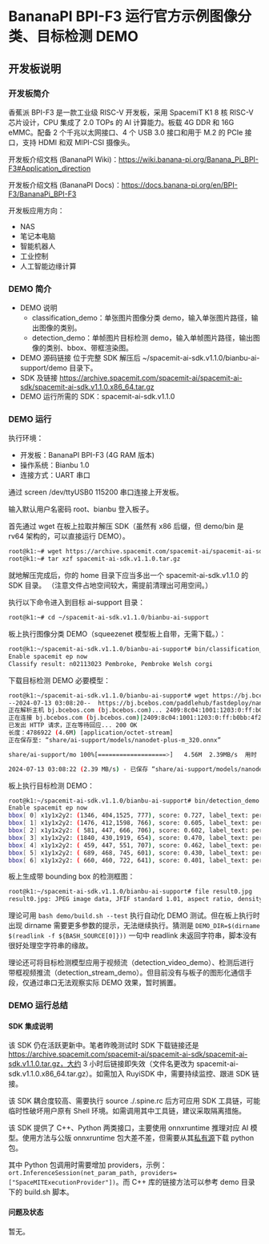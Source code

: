 # BananaPI BPI-F3 运行官方示例图像分类、目标检测 DEMO

## 开发板说明

### 开发板简介

香蕉派 BPI-F3 是一款工业级 RISC-V 开发板，采用 SpacemiT K1 8 核 RISC-V 芯片设计，CPU 集成了 2.0 TOPs 的 AI 计算能力。板载 4G DDR 和 16G eMMC。配备 2 个千兆以太网接口、4 个 USB 3.0 接口和用于 M.2 的 PCIe 接口，支持 HDMI 和双 MIPI-CSI 摄像头。

开发板介绍文档 (BananaPI Wiki)：https://wiki.banana-pi.org/Banana_Pi_BPI-F3#Application_direction

开发板介绍文档 (BananaPI Docs)：https://docs.banana-pi.org/en/BPI-F3/BananaPi_BPI-F3

开发板应用方向：
- NAS
- 笔记本电脑
- 智能机器人
- 工业控制
- 人工智能边缘计算

### DEMO 简介

* DEMO 说明
  - classification_demo：单张图片图像分类 demo，输入单张图片路径，输出图像的类别。
  - detection_demo：单帧图片目标检测 demo，输入单帧图片路径，输出图像的类别、bbox、带框渲染图。
* DEMO 源码链接
  位于完整 SDK 解压后 ~/spacemit-ai-sdk.v1.1.0/bianbu-ai-support/demo 目录下。
* SDK 及链接
  https://archive.spacemit.com/spacemit-ai/spacemit-ai-sdk/spacemit-ai-sdk.v1.1.0.x86_64.tar.gz
* DEMO 运行所需的 SDK：spacemit-ai-sdk.v1.1.0

### DEMO 运行

执行环境：
- 开发板：BananaPI BPI-F3 (4G RAM 版本)
- 操作系统：Bianbu 1.0
- 连接方式：UART 串口

通过 screen /dev/ttyUSB0 115200 串口连接上开发板。

输入默认用户名密码 root、bianbu 登入板子。

首先通过 wget 在板上拉取并解压 SDK（虽然有 x86 后缀，但 demo/bin 是 rv64 架构的，可以直接运行 DEMO）。

```sh
root@k1:~# wget https://archive.spacemit.com/spacemit-ai/spacemit-ai-sdk/spacemit-ai-sdk.v1.1.0.x86_64.tar.gz --no-check-certificate
root@k1:~# tar xzf spacemit-ai-sdk.v1.1.0.tar.gz
```

就地解压完成后，你的 home 目录下应当多出一个 spacemit-ai-sdk.v1.1.0 的 SDK 目录。 （注意文件占地空间较大，需提前清理出可用空间。）

执行以下命令进入到目标 ai-support 目录：

```sh
root@k1:~# cd ~/spacemit-ai-sdk.v1.1.0/bianbu-ai-support
```

板上执行图像分类 DEMO（squeezenet 模型板上自带，无需下载。）：

```sh
root@k1:~/spacemit-ai-sdk.v1.1.0/bianbu-ai-support# bin/classification_demo /usr/share/ai-support/models/squeezenet1.1-7.onnx /usr/share/ai-support/models/synset.txt /usr/share/ai-support/imgs/dog.jpg
Enable spacemit ep now
Classify result: n02113023 Pembroke, Pembroke Welsh corgi
```

下载目标检测 DEMO 必要模型：

```sh
root@k1:~/spacemit-ai-sdk.v1.1.0/bianbu-ai-support# wget https://bj.bcebos.com/paddlehub/fastdeploy/nanodet-plus-m_320.onnx -O share/ai-support/models/nanodet-plus-m_320.onnx
--2024-07-13 03:08:20--  https://bj.bcebos.com/paddlehub/fastdeploy/nanodet-plus-m_320.onnxstdeploy/nanodet-plus-m_320.onnx -O share/ai-support/models/nanodet-plus-m_320.onnx
正在解析主机 bj.bcebos.com (bj.bcebos.com)... 2409:8c04:1001:1203:0:ff:b0bb:4f27, 103.211.222.98
正在连接 bj.bcebos.com (bj.bcebos.com)|2409:8c04:1001:1203:0:ff:b0bb:4f27|:443... 已连接。
已发出 HTTP 请求，正在等待回应... 200 OK
长度：4786922 (4.6M) [application/octet-stream]
正在保存至: “share/ai-support/models/nanodet-plus-m_320.onnx”

share/ai-support/mo 100%[===================>]   4.56M  2.39MB/s  用时 1.9s    

2024-07-13 03:08:22 (2.39 MB/s) - 已保存 “share/ai-support/models/nanodet-plus-m_320.onnx” [4786922/4786922])
```

板上执行目标检测 DEMO：

```sh
root@k1:~/spacemit-ai-sdk.v1.1.0/bianbu-ai-support# bin/detection_demo share/ai-support/models/nanodet-plus-m_320.onnx share/ai-support/models/coco.txt share/ai-support/imgs/person.jpg result0.jpg
Enable spacemit ep now
bbox[ 0] x1y1x2y2: (1346, 404,1525, 777), score: 0.727, label_text: person
bbox[ 1] x1y1x2y2: (1476, 412,1598, 766), score: 0.605, label_text: person
bbox[ 2] x1y1x2y2: ( 581, 447, 666, 706), score: 0.602, label_text: person
bbox[ 3] x1y1x2y2: (1840, 430,1919, 654), score: 0.470, label_text: person
bbox[ 4] x1y1x2y2: ( 459, 447, 551, 707), score: 0.462, label_text: person
bbox[ 5] x1y1x2y2: ( 689, 468, 745, 601), score: 0.430, label_text: person
bbox[ 6] x1y1x2y2: ( 660, 460, 722, 641), score: 0.401, label_text: person
```

板上生成带 bounding box 的检测框图：

```sh
root@k1:~/spacemit-ai-sdk.v1.1.0/bianbu-ai-support# file result0.jpg 
result0.jpg: JPEG image data, JFIF standard 1.01, aspect ratio, density 1x1, segment length 16, baseline, precision 8, 1920x1080, components 3
```

理论可用 ```bash demo/build.sh --test``` 执行自动化 DEMO 测试。但在板上执行时出现 dirname 需要更多参数的提示，无法继续执行。猜测是 ```DEMO_DIR=$(dirname $(readlink -f ${BASH_SOURCE[0]}))``` 一句中 readlink 未返回字符串，脚本没有很好处理空字符串的缘故。

理论还可将目标检测模型应用于视频流（detection_video_demo）、检测后进行带框视频推流（detection_stream_demo）。但目前没有与板子的图形化通信手段，仅通过串口无法观察实际 DEMO 效果，暂时搁置。

### DEMO 运行总结

#### SDK 集成说明

该 SDK 仍在活跃更新中。笔者昨晚测试时 SDK 下载链接还是 https://archive.spacemit.com/spacemit-ai/spacemit-ai-sdk/spacemit-ai-sdk.v1.1.0.tar.gz，大约 3 小时后链接即失效（文件名更改为 spacemit-ai-sdk.v1.1.0.x86_64.tar.gz）。如需加入 RuyiSDK 中，需要持续监控、跟进 SDK 链接。

该 SDK 耦合度较高、需要执行 source ./.spine.rc 后方可应用 SDK 工具链，可能临时性破坏用户原有 Shell 环境。如需调用其中工具链，建议采取隔离措施。

该 SDK 提供了 C++、Python 两类接口，主要使用 onnxruntime 推理对应 AI 模型。使用方法与公版 onnxruntime 包大差不差，但需要从其[私有源](https://archive.spacemit.com/spacemit-ai/onnxruntime/)下载 python 包。

其中 Python 包调用时需要增加 providers，示例：```ort.InferenceSession(net_param_path, providers=["SpaceMITExecutionProvider"])```。而 C++ 库的链接方法可以参考 demo 目录下的 build.sh 脚本。

#### 问题及状态

暂无。